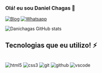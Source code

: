 ### Olá! eu sou Daniel Chagas 👋

[![Blog](https://img.shields.io/badge/Instagram-E4405F?style=for-the-badge&logo=instagram&logoColor=white)](https://www.instagram.com/dani.chagasx/)
[![Whatsapp](https://img.shields.io/badge/WhatsApp-25D366?style=for-the-badge&logo=whatsapp&logoColor=white)](https://wa.me/5591984780983)


![Danichagas GitHub stats](https://github-readme-stats.vercel.app/api?username=Danichagas&show_icons=true&theme=dracula)

## Tecnologias que eu utilizo! ⚡

<div style="display: inline_block"><br/>
  <img align:"center" alt="html5" src="https://img.shields.io/badge/HTML5-E34F26?style=for-the-badge&logo=html5&logoColor=white">
  <img align:"center" alt="css3" src="https://img.shields.io/badge/CSS3-1572B6?style=for-the-badge&logo=css3&logoColor=white">
  <img align:"center" alt="git" src="https://img.shields.io/badge/GIT-E44C30?style=for-the-badge&logo=git&logoColor=white">
  <img align:"center" alt="github" src="https://img.shields.io/badge/GitHub-100000?style=for-the-badge&logo=github&logoColor=white">
  <img align:"center" alt="vscode" src="https://img.shields.io/badge/Visual_Studio-5C2D91?style=for-the-badge&logo=visual%20studio&logoColor=white">
</div><br/>
